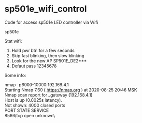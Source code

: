 # sp501e_wifi_control
Code for access sp501e LED controller via Wifi


sp501e

Stat wifi: 
1. Hold pwr btn for a few seconds
2. Skip fast blinking, then slow blinking
3. Look for the new AP SP501E_DE2***
4. Defaut pass 12345678

Some info:


nmap -p6000-10000 192.168.4.1\
Starting Nmap 7.60 ( https://nmap.org ) at 2020-08-25 20:46 MSK\
Nmap scan report for _gateway (192.168.4.1)\
Host is up (0.0025s latency).\
Not shown: 4000 closed ports\
PORT     STATE SERVICE\
8586/tcp open  unknown\
